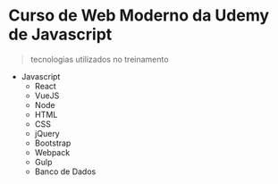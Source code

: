 # Curso de Web Moderno da Udemy de Javascript

> tecnologias utilizados no treinamento

- Javascript
  - React
  - VueJS
  - Node
  - HTML
  - CSS
  - jQuery
  - Bootstrap
  - Webpack
  - Gulp
  - Banco de Dados
